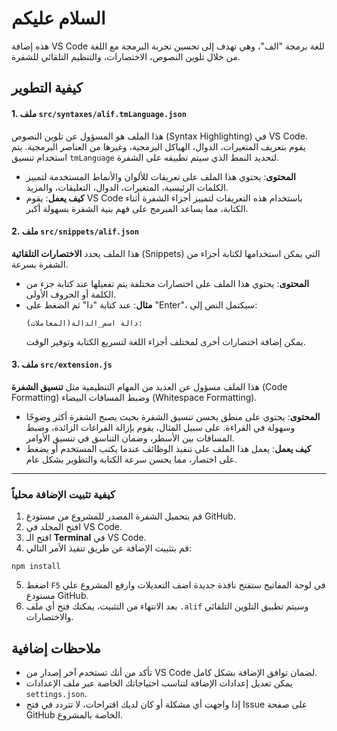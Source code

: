 # السلام عليكم
هذه إضافة VS Code للغة برمجة "الف"، وهي تهدف إلى تحسين تجربة البرمجة مع اللغة من خلال تلوين النصوص، الاختصارات، والتنظيم التلقائي للشفرة.

## كيفية التطوير

#### 1. **ملف `src/syntaxes/alif.tmLanguage.json`**
   هذا الملف هو المسؤول عن تلوين النصوص (Syntax Highlighting) في VS Code. يقوم بتعريف المتغيرات، الدوال، الهياكل البرمجية، وغيرها من العناصر البرمجية. يتم استخدام تنسيق `tmLanguage` لتحديد النمط الذي سيتم تطبيقه على الشفرة.
   
   - **المحتوى**: 
     يحتوي هذا الملف على تعريفات للألوان والأنماط المستخدمة لتمييز الكلمات الرئيسية، المتغيرات، الدوال، التعليقات، والمزيد.
   - **كيف يعمل**:
     يقوم VS Code باستخدام هذه التعريفات لتمييز أجزاء الشفرة أثناء الكتابة، مما يساعد المبرمج على فهم بنية الشفرة بسهولة أكبر.
   
#### 2. **ملف `src/snippets/alif.json`**
   هذا الملف يحدد **الاختصارات التلقائية** (Snippets) التي يمكن استخدامها لكتابة أجزاء من الشفرة بسرعة.
   
   - **المحتوى**: 
     يحتوي هذا الملف على اختصارات مختلفة يتم تفعيلها عند كتابة جزء من الكلمة أو الحروف الأولى.
   - **مثال**:
     عند كتابة "دا" ثم الضغط على "Enter"، سيكتمل النص إلى:
     ```alif
     دالة اسم_الدالة(المعاملات):
     ```
     يمكن إضافة اختصارات أخرى لمختلف أجزاء اللغة لتسريع الكتابة وتوفير الوقت.
   
#### 3. **ملف `src/extension.js`**
   هذا الملف مسؤول عن العديد من المهام التنظيمية مثل **تنسيق الشفرة** (Code Formatting) وضبط المسافات البيضاء (Whitespace Formatting).
   
   - **المحتوى**:
     يحتوي على منطق يحسن تنسيق الشفرة بحيث يصبح الشفرة أكثر وضوحًا وسهولة في القراءة. على سبيل المثال، يقوم بإزالة الفراغات الزائدة، وضبط المسافات بين الأسطر، وضمان التناسق في تنسيق الأوامر.
   - **كيف يعمل**:
     يعمل هذا الملف على تنفيذ الوظائف عندما يكتب المستخدم أو يضغط على اختصار، مما يحسن سرعة الكتابة والتطوير بشكل عام.
   
---

### كيفية تثبيت الإضافة محلياً

1. قم بتحميل الشفرة المصدر للمشروع من مستودع GitHub.
2. افتح المجلد في VS Code.
3. افتح الـ **Terminal** في VS Code.
4. قم بتثبيت الإضافة عن طريق تنفيذ الأمر التالي:
```
npm install
```

5. اضغط `F5` في لوحة المفاتيح ستفتح نافذة جديدة اضف التعديلات وارفع المشروع علي مستودع GitHub.
5. بعد الانتهاء من التثبيت، يمكنك فتح أي ملف `.alif` وسيتم تطبيق التلوين التلقائي والاختصارات.

## ملاحظات إضافية

- تأكد من أنك تستخدم آخر إصدار من VS Code لضمان توافق الإضافة بشكل كامل.
- يمكن تعديل إعدادات الإضافة لتناسب احتياجاتك الخاصة عبر ملف الإعدادات `settings.json`.
- إذا واجهت أي مشكلة أو كان لديك اقتراحات، لا تتردد في فتح Issue على صفحة GitHub الخاصة بالمشروع.
